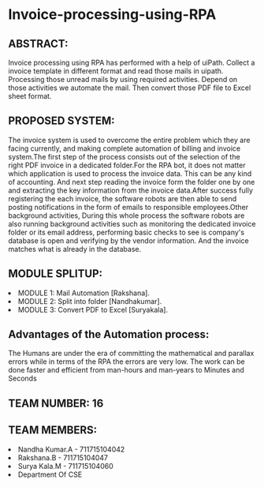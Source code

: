 # Invoice-processing-using-RPA

## ABSTRACT: 
  Invoice processing using RPA has performed with a help of uiPath. Collect a invoice template in different format and read those
mails in uipath. Processing those unread mails by using required activities. Depend on those activities we automate the mail. Then convert 
those PDF file to Excel sheet format.

## PROPOSED SYSTEM: 
   The invoice system is used to overcome the entire problem which they are facing currently, and making complete automation of billing and invoice system.The first step of the process consists out of the selection of the right PDF invoice in a dedicated folder.For the RPA bot, it does not matter which application is used to process the invoice data. This can be any kind of accounting. And next step reading the invoice form the folder one by one and extracting the key information from the invoice data.After success fully registering the each invoice, the software robots are then able to send posting notifications in the form of emails to responsible employees.Other background activities, During this whole process the software robots are also running background activities such as monitoring the dedicated invoice folder or its email address, performing basic checks to see is company's database is open and verifying by the vendor information. And the invoice matches what is already in the database.

## MODULE SPLITUP: 
<u1><li>MODULE 1: Mail Automation [Rakshana].</li><li> MODULE 2: Split into folder [Nandhakumar].</li><li> MODULE 3: Convert PDF to Excel [Suryakala].</li></u1>

## Advantages of the Automation process: 
 The Humans are under the era of committing the mathematical and parallax errors while in terms of the RPA the errors are very low.
 The work can be done faster and efficient from man-hours and man-years to Minutes and Seconds

## TEAM NUMBER: 16

## TEAM MEMBERS: 
<u1><li>Nandha Kumar.A - 711715104042</li><li>Rakshana.B - 711715104047</li><li>Surya Kala.M - 711715104060</li><li>Department Of CSE</li></u1>
